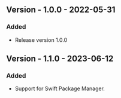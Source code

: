## Version - 1.0.0 - 2022-05-31
### Added
- Release version 1.0.0

## Version - 1.1.0 - 2023-06-12
### Added
- Support for Swift Package Manager.
